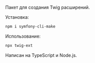 Пакет для создания Twig расширений.

Установка:

```bash
npm i symfony-cli-make
```

Использование:

```bash
npx twig-ext
```

Написан на TypeScript и Node.js.
